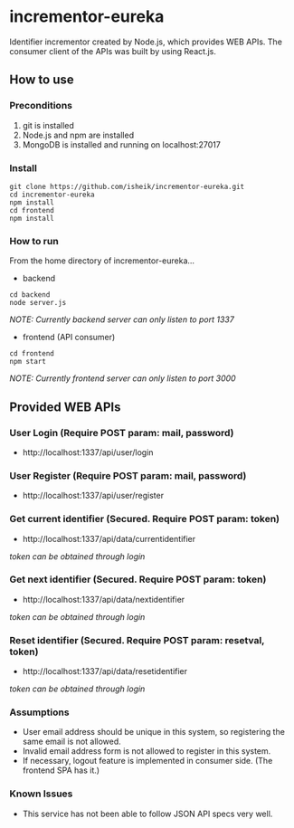 # incrementor-eureka
Identifier incrementor created by Node.js, which provides WEB APIs.
The consumer client of the APIs was built by using React.js.

## How to use
### Preconditions
1. git is installed
2. Node.js and npm are installed
3. MongoDB is installed and running on localhost:27017

### Install
```
git clone https://github.com/isheik/incrementor-eureka.git
cd incrementor-eureka
npm install
cd frontend
npm install
```

### How to run
From the home directory of incrementor-eureka...

* backend
```
cd backend
node server.js
```
*NOTE: Currently backend server can only listen to port 1337*


* frontend (API consumer)
```
cd frontend
npm start
```
*NOTE: Currently frontend server can only listen to port 3000*

## Provided WEB APIs
### User Login (Require POST param: mail, password)
* http://localhost:1337/api/user/login

### User Register (Require POST param: mail, password)
* http://localhost:1337/api/user/register

### Get current identifier (Secured. Require POST param: token)
* http://localhost:1337/api/data/currentidentifier

*token can be obtained through login*

### Get next identifier (Secured. Require POST param: token)
* http://localhost:1337/api/data/nextidentifier

*token can be obtained through login*

### Reset identifier (Secured. Require POST param: resetval, token)
* http://localhost:1337/api/data/resetidentifier

*token can be obtained through login*

### Assumptions
* User email address should be unique in this system, so registering the same email is not allowed.
* Invalid email address form is not allowed to register in this system.
* If necessary, logout feature is implemented in consumer side. (The frontend SPA has it.)

### Known Issues
* This service has not been able to follow JSON API specs very well.
